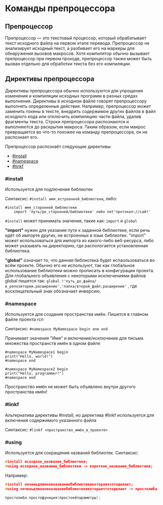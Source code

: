 # Команды препроцессора
## Препроцессор
Препроцессор — это текстовый процессор, который обрабатывает текст исходного файла на первом этапе перевода.
Препроцессор не анализирует исходный текст, а разбивает его на маркеры для обнаружения вызовов макросов.
Хотя компилятор обычно вызывает препроцессор при первом проходе, препроцессор также может быть вызван отдельно для обработки текста без его компиляции.

## Директивы препроцессора
Директивы препроцессора обычно используются для упрощения изменения и компиляции исходных программ в разных средах выполнения.
Директивы в исходном файле говорят препроцессору выполнять определенные действия.
Например, препроцессор может заменить токены в тексте, внедрить содержимое других файлов в файл исходного кода или отключить компиляцию части файла, удалив фрагменты текста.
Строки препроцессора распознаются и выполняются до раскрытия макроса.
Таким образом, если макрос превращается во что-то похожее на команду препроцессора, он не распознает его.

Препроцессор распознаёт следующие директивы:
- [#install](#1)
- [#namespace](#2)
- [#linkf](#3)

### <a name="1">#install</a>

Используется для подлючения библиотек

Синтаксис: `#install имя_встроенной_библиотеки`, либо:
```
#install имя_сторонней_библиотеки
    import 'путь/до_сторонней/библиотеки' либо net'протокол://сайт'
```
`#install` может принимать значения, такие как: `import` и `global`

**"import"** нужен для указания пути к заданной библиотеке, если речь идёт об импорте других, не встроенных в язык библиотек.
"import" может использоваться для импорта из какого-либо веб-ресурса, либо может указывать на директорию, где распологается установленная библиотека.

**"global"** означает то, что данная библиотека будет испаользоваться во всём проекте.
Обычно его не используют, так как глобальное использование библиотеки можно прописать в конфигурации проекта.
Для глобального объявления с некоторыми исключениями файлов global пишется так: `global !'путь_до_файла/в_репозитории.расширение','папка/второй_файл.расширение'`
, где восклицательный знак обозначает инверсию.

### <a name="2">#namespace</a>

Используется для создания пространства имён. Пишется в главном файле проекта rcn

Синтаксис: `#namespace MyNamespace begin или end`

Принимает значения "Имя" и включение/исключение для письма множества пространств имён в одном файле
```
#namespace MyNamespace1 begin
print("Hello, world!")
#namespace end

#namespace MyNamespace2 begin
print("Hello, programmer!")
#namespace end
```
Пространство имён не может быть объявлено внутри другого пространства имён!

### <a name="3">#linkf</a>

Альтернатива директивы #install, но директива #linkf используется для включения содержимого указанного файла

Синтаксис: `#linkf <пространство_имён_в_проекте>`

### <a name="4">#using</a>

Используется для сокращения названий библиотек. Синтаксис:
```C++
#install исходное_название_библиотеки;
#using исходное_название_библиотеки -> короткое_название_библиотеки;
```

Например:
```C++
#install ооченьдлинноеназваниебиблиотекикотораячтотоделает;
#using ооченьдлинноеназваниебиблиотекикотораячтотоделает -> простолиба;

простолиба.простофункция(простоеёпараметры);
```
